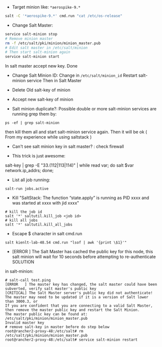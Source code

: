 - Target minion like:  ` *aerospike-9.* `

```bash
salt -C '*aerospike-9.*' cmd.run "cat /etc/os-release"
```

- Change Salt Master:
```bash
service salt-minion stop
# Remove minion master
rm -f /etc/salt/pki/minion/minion_master.pub 
# Edit salt master in /etc/salt/minion
# Then start salt-minion again
service salt-minion start
```

In salt master accept new key. Done

- Change Salt Minion ID:
Change in `/etc/salt/minion_id`
Restart salt-minion service
Then in Salt Master
- Delete Old salt-key of minion
- Accept new salt-key of minion


- Salt minion duplicate?: Possible double or more salt-minion services are running
grep them by:
```
ps -ef | grep salt-minion
```

then kill them all and start salt-minion service again. Then it will be ok ( From my experience while using saltstack )

- Can't see salt minion key in salt master?  : check firewall


- This trick is just awesome:

salt-key | grep -E "33\.(112|113|114)" | while read var; do salt $var network.ip_addrs; done;

- List all job running:
```
salt-run jobs.active
```

- Kill "SaltStack: The function “state.apply” is running as PID xxxx and was started at xxxx with jid xxxx"
```
# kill the job id
salt '*' saltutil.kill_job <job id>
# kill all jobs
salt '*' saltutil.kill_all_jobs
 ```
 
 - Escape $ character in salt cmd.run
 ```
 salt kienlt-lab-48.54 cmd.run "lsof | awk '{print \$1}'"
 ```
 - [ERROR   ] The Salt Master has cached the public key for this node, this salt minion will wait for 10 seconds before attempting to re-authenticate SOLUTION
 
 in salt-minion: 
 ```
 # salt-call test.ping
 [ERROR   ] The master key has changed, the salt master could have been subverted, verify salt master's public key
[CRITICAL] The Salt Master server's public key did not authenticate!
The master may need to be updated if it is a version of Salt lower than 3000.3, or
If you are confident that you are connecting to a valid Salt Master, then remove the master public key and restart the Salt Minion.
The master public key can be found at:
/etc/salt/pki/minion/minion_master.pub
Invalid master key
# remove salt-key in master before do step below 
root@rancher2-proxy-48:/etc/salt# rm /etc/salt/pki/minion/minion_master.pub 
root@rancher2-proxy-48:/etc/salt# service salt-minion restart
```



